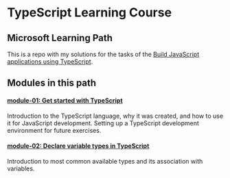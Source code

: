 # TypeScript Learning Course

## Microsoft Learning Path

This is a repo with my solutions for the tasks of the [Build JavaScript applications using TypeScript](https://docs.microsoft.com/en-us/learn/paths/build-javascript-applications-typescript/).

## Modules in this path

#### [module-01: Get started with TypeScript]('./module-01')

Introduction to the TypeScript language, why it was created, and how to use it for JavaScript development. Setting up a TypeScript development environment for future exercises.

#### [module-02: Declare variable types in TypeScript]('./module-02')

Introduction to most common available types and its association with variables.
